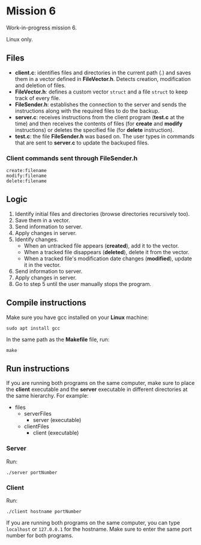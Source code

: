 # Mission 6

Work-in-progress mission 6.

Linux only.

## Files
- **client.c**: identifies files and directories in the current path (.) and saves them in a vector defined in **FileVector.h**. Detects creation, modification and deletion of files.
- **FileVector.h**: defines a custom vector `struct` and a file `struct` to keep track of every file.
- **FileSender.h**: establishes the connection to the server and sends the instructions along with the required files to do the backup.
- **server.c**: receives instructions from the client program (**test.c** at the time) and then receives the contents of files (for **create** and **modify** instructions) or deletes the specified file (for **delete** instruction).
- **test.c**: the file **FileSender.h** was based on. The user types in commands that are sent to **server.c** to update the backuped files.

### Client commands sent through **FileSender.h**
```
create:filename
modify:filename
delete:filename
```

## Logic
1. Identify initial files and directories (browse directories recursively too).
2. Save them in a vector.
3. Send information to server.
4. Apply changes in server.
5. Identify changes.
   - When an untracked file appears (**created**), add it to the vector.
   - When a tracked file disappears (**deleted**), delete it from the vector.
   - When a tracked file's modification date changes (**modified**), update it in the vector.
6. Send information to server.
7. Apply changes in server.
8. Go to step 5 until the user manually stops the program.

## Compile instructions
Make sure you have gcc installed on your **Linux** machine:
```
sudo apt install gcc
```
In the same path as the **Makefile** file, run:
```
make
```

## Run instructions
If you are running both programs on the same computer, make sure to place the **client** executable and the **server** executable in different directories at the same hierarchy.
For example:
- files
  - serverFiles
    - server (executable)
  - clientFiles
    - client (executable)

### Server
Run:
```
./server portNumber
```

### Client
Run:
```
./client hostname portNumber
```
If you are running both programs on the same computer, you can type ```localhost``` or ```127.0.0.1``` for the hostname.
Make sure to enter the same port number for both programs.